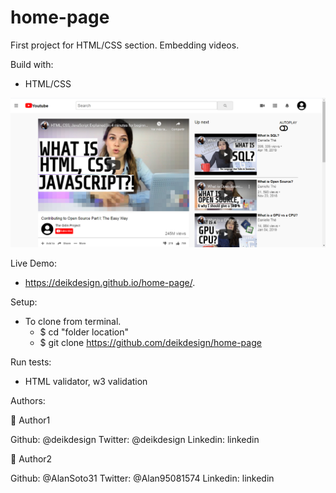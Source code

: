 # home-page

First project for HTML/CSS section. Embedding videos.

Build with:
- HTML/CSS

![screenshot](./youtube-screenshot.PNG) 


Live Demo:
- https://deikdesign.github.io/home-page/.

Setup:
- To clone from terminal.
  - $ cd "folder location"
  - $ git clone https://github.com/deikdesign/home-page

Run tests:
- HTML validator, w3 validation

Authors:

👤 Author1

Github: @deikdesign
Twitter: @deikdesign
Linkedin: linkedin

👤 Author2

Github: @AlanSoto31
Twitter: @Alan95081574
Linkedin: linkedin

